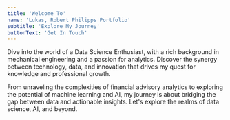 ```yaml
---
title: 'Welcome To'
name: 'Lukas, Robert Philipps Portfolio'
subtitle: 'Explore My Journey'
buttonText: 'Get In Touch'
---
```


Dive into the world of a Data Science Enthusiast, with a rich background in mechanical engineering and a passion for analytics. Discover the synergy between technology, data, and innovation that drives my quest for knowledge and professional growth.

From unraveling the complexities of financial advisory analytics to exploring the potential of machine learning and AI, my journey is about bridging the gap between data and actionable insights. Let's explore the realms of data science, AI, and beyond.
